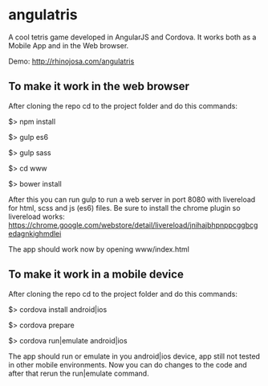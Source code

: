 # angulatris
A cool tetris game developed in AngularJS and Cordova. It works both as a Mobile App and in the Web browser.

Demo: http://rhinojosa.com/angulatris


## To make it work in the web browser
After cloning the repo cd to the project folder and do this commands:

$> npm install

$> gulp es6

$> gulp sass

$> cd www

$> bower install


After this you can run gulp to run a web server in port 8080 with livereload for html, scss and js (es6) files.
Be sure to install the chrome plugin so livereload works: https://chrome.google.com/webstore/detail/livereload/jnihajbhpnppcggbcgedagnkighmdlei

The app should work now by opening www/index.html



## To make it work in a mobile device
After cloning the repo cd to the project folder and do this commands:

$> cordova install android|ios

$> cordova prepare

$> cordova run|emulate android|ios


The app should run or emulate in you android|ios device, app still not tested in other mobile environments.
Now you can do changes to the code and after that rerun the run|emulate command.
